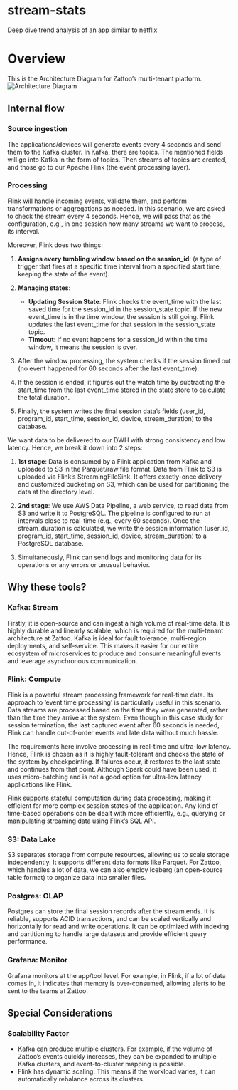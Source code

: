 # stream-stats
Deep dive trend analysis of an app similar to netflix

# Overview
This is the Architecture Diagram for Zattoo’s multi-tenant platform.
![Architecture Diagram](images/diagram-archi.png)


## Internal flow

### Source ingestion
The applications/devices will generate events every 4 seconds and send them to the Kafka cluster. In Kafka, there are topics. The mentioned fields will go into Kafka in the form of topics. Then streams of topics are created, and those go to our Apache Flink (the event processing layer).

### Processing
Flink will handle incoming events, validate them, and perform transformations or aggregations as needed. In this scenario, we are asked to check the stream every 4 seconds. Hence, we will pass that as the configuration, e.g., in one session how many streams we want to process, its interval.

Moreover, Flink does two things:

1. **Assigns every tumbling window based on the session_id**: (a type of trigger that fires at a specific time interval from a specified start time, keeping the state of the event).

2. **Managing states**:
    - **Updating Session State**: Flink checks the event_time with the last saved time for the session_id in the session_state topic. If the new event_time is in the time window, the session is still going. Flink updates the last event_time for that session in the session_state topic.
    - **Timeout**: If no event happens for a session_id within the time window, it means the session is over.

3. After the window processing, the system checks if the session timed out (no event happened for 60 seconds after the last event_time).

4. If the session is ended, it figures out the watch time by subtracting the start_time from the last event_time stored in the state store to calculate the total duration.

5. Finally, the system writes the final session data’s fields (user_id, program_id, start_time, session_id, device, stream_duration) to the database.

We want data to be delivered to our DWH with strong consistency and low latency. Hence, we break it down into 2 steps:
1. **1st stage**: Data is consumed by a Flink application from Kafka and uploaded to S3 in the Parquet/raw file format. Data from Flink to S3 is uploaded via Flink’s StreamingFileSink. It offers exactly-once delivery and customized bucketing on S3, which can be used for partitioning the data at the directory level.
2. **2nd stage**: We use AWS Data Pipeline, a web service, to read data from S3 and write it to PostgreSQL. The pipeline is configured to run at intervals close to real-time (e.g., every 60 seconds). Once the stream_duration is calculated, we write the session information (user_id, program_id, start_time, session_id, device, stream_duration) to a PostgreSQL database.

6. Simultaneously, Flink can send logs and monitoring data for its operations or any errors or unusual behavior.

## Why these tools?

### Kafka: Stream
Firstly, it is open-source and can ingest a high volume of real-time data. It is highly durable and linearly scalable, which is required for the multi-tenant architecture at Zattoo. Kafka is ideal for fault tolerance, multi-region deployments, and self-service. This makes it easier for our entire ecosystem of microservices to produce and consume meaningful events and leverage asynchronous communication.

### Flink: Compute
Flink is a powerful stream processing framework for real-time data. Its approach to ‘event time processing’ is particularly useful in this scenario. Data streams are processed based on the time they were generated, rather than the time they arrive at the system. Even though in this case study for session termination, the last captured event after 60 seconds is needed, Flink can handle out-of-order events and late data without much hassle.

The requirements here involve processing in real-time and ultra-low latency. Hence, Flink is chosen as it is highly fault-tolerant and checks the state of the system by checkpointing. If failures occur, it restores to the last state and continues from that point. Although Spark could have been used, it uses micro-batching and is not a good option for ultra-low latency applications like Flink.

Flink supports stateful computation during data processing, making it efficient for more complex session states of the application. Any kind of time-based operations can be dealt with more efficiently, e.g., querying or manipulating streaming data using Flink’s SQL API.

### S3: Data Lake
S3 separates storage from compute resources, allowing us to scale storage independently. It supports different data formats like Parquet. For Zattoo, which handles a lot of data, we can also employ Iceberg (an open-source table format) to organize data into smaller files.

### Postgres: OLAP
Postgres can store the final session records after the stream ends. It is reliable, supports ACID transactions, and can be scaled vertically and horizontally for read and write operations. It can be optimized with indexing and partitioning to handle large datasets and provide efficient query performance.

### Grafana: Monitor
Grafana monitors at the app/tool level. For example, in Flink, if a lot of data comes in, it indicates that memory is over-consumed, allowing alerts to be sent to the teams at Zattoo.

## Special Considerations

### Scalability Factor
- Kafka can produce multiple clusters. For example, if the volume of Zattoo’s events quickly increases, they can be expanded to multiple Kafka clusters, and event-to-cluster mapping is possible.
- Flink has dynamic scaling. This means if the workload varies, it can automatically rebalance across its clusters.

